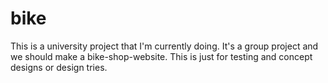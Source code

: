 # bike
This is a university project that I'm currently doing.
It's a group project and we should make a bike-shop-website.
This is just for testing and concept designs or design tries.
